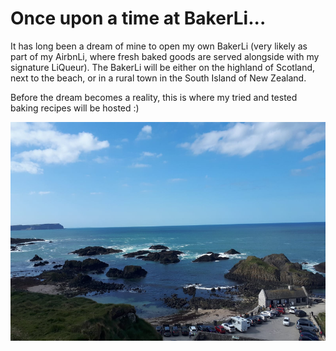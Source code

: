 # Once upon a time at BakerLi...

It has long been a dream of mine to open my own BakerLi (very likely as part of my AirbnLi, where fresh baked goods are served alongside with my signature LiQueur). The BakerLi will be either on the highland of Scotland, next to the beach, or in a rural town in the South Island of New Zealand.

Before the dream becomes a reality, this is where my tried and tested baking recipes will be hosted :)

<img src="giantcauseway.jpg" width="900" height="350" align="left">
